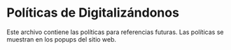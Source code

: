 # Políticas de Digitalizándonos

Este archivo contiene las políticas para referencias futuras.
Las políticas se muestran en los popups del sitio web.





